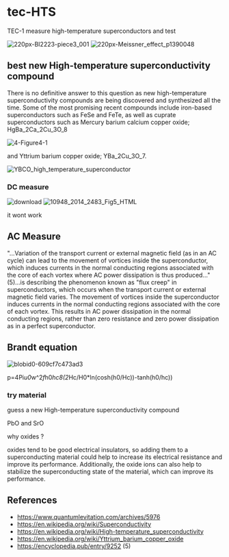# tec-HTS
TEC-1 measure high-temperature superconductors and test

![220px-BI2223-piece3_001](https://user-images.githubusercontent.com/58069246/201831087-f89921d3-b1a5-4725-9800-d4441d8a9367.jpg)
![220px-Meissner_effect_p1390048](https://user-images.githubusercontent.com/58069246/201831145-4d4bf65c-b0c7-4f05-bfbd-8b36d2001c34.jpg)


## best new High-temperature superconductivity compound

There is no definitive answer to this question as new high-temperature superconductivity compounds are being discovered and synthesized all the time. Some of the most promising recent compounds include iron-based superconductors such as FeSe and FeTe, as well as cuprate superconductors such as 
Mercury barium calcium copper oxide; HgBa_2Ca_2Cu_3O_8 

![4-Figure4-1](https://user-images.githubusercontent.com/58069246/201830978-ac066993-deef-40bd-b77a-b19c1c519d6a.png)


and Yttrium barium copper oxide; YBa_2Cu_3O_7. 

![YBCO_high_temperature_superconductor](https://user-images.githubusercontent.com/58069246/201831292-e9384f2b-08d8-4c6a-b477-f3b464765463.jpg)

### DC measure
![download](https://user-images.githubusercontent.com/58069246/201831881-18e44624-c502-4903-8e1a-f9959042658a.png)
![10948_2014_2483_Fig5_HTML](https://user-images.githubusercontent.com/58069246/201831923-fb7d480f-30ad-411f-b32a-018ad75306bc.png)

it wont work


## AC Measure
"...Variation of the transport current or external magnetic field (as in an AC cycle) can lead to the movement of vortices inside the superconductor, which induces currents in the normal conducting regions associated with the core of each vortex where AC power dissipation is thus produced..."(5)...is describing the phenomenon known as "flux creep" in superconductors, which occurs when the transport current or external magnetic field varies. The movement of vortices inside the superconductor induces currents in the normal conducting regions associated with the core of each vortex. This results in AC power dissipation in the normal conducting regions, rather than zero resistance and zero power dissipation as in a perfect superconductor.

## Brandt equation

![blobid0-609cf7c473ad3](https://user-images.githubusercontent.com/58069246/201833531-2b2775cc-939a-4164-86b6-785efa27d091.png)

p=4Pi*u0*w^2*f*h0*hc8(2*Hc/H0*ln(cosh(h0/Hc))-tanh(h0/hc))



### try material
guess a new High-temperature superconductivity compound



PbO and SrO

why oxides ?

oxides tend to be good electrical insulators, so adding them to a superconducting material could help to increase its electrical resistance and improve its performance.  Additionally, the oxide ions can also help to stabilize the superconducting state of the material, which can improve its performance.


## References
- https://www.quantumlevitation.com/archives/5976	
- https://en.wikipedia.org/wiki/Superconductivity	
- https://en.wikipedia.org/wiki/High-temperature_superconductivity
- https://en.wikipedia.org/wiki/Yttrium_barium_copper_oxide
- https://encyclopedia.pub/entry/9252     (5)


